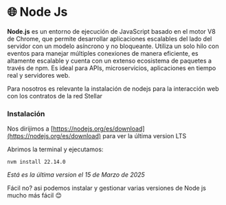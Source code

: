 # 🌐 Node Js

**Node.js** es un entorno de ejecución de JavaScript basado en el motor V8 de Chrome, que permite desarrollar aplicaciones escalables del lado del servidor con un modelo asíncrono y no bloqueante. Utiliza un solo hilo con eventos para manejar múltiples conexiones de manera eficiente, es altamente escalable y cuenta con un extenso ecosistema de paquetes a través de npm. Es ideal para APIs, microservicios, aplicaciones en tiempo real y servidores web.

Para nosotros es relevante la instalación de nodejs para la interacción web con los contratos de la red Stellar



### Instalación

Nos dirijimos a [https://nodejs.org/es/download](https://nodejs.org/es/download) para ver la última version LTS

Abrimos la terminal y ejecutamos:

```
nvm install 22.14.0 
```

_Está es la última version el 15 de Marzo de 2025_

Fácil no? asi podemos instalar y gestionar varias versiones de Node js mucho más fácil 😊
